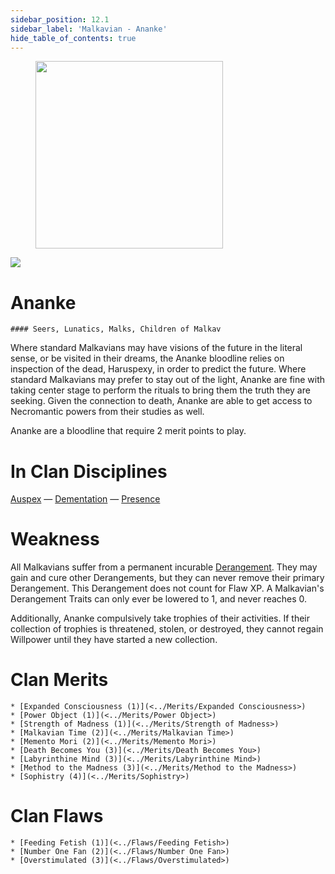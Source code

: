 ```yaml
---
sidebar_position: 12.1
sidebar_label: 'Malkavian - Ananke'
hide_table_of_contents: true
---
```

<figure className="float-right-img">
  <img src="/img/cultist.png" width='300px' />
  <figcaption style={{ fontSize: '0.85em', color: '#666', textAlign: 'center' }}>

  </figcaption>
</figure>

<img src="/img/clanlogos/ananke.png" className="icon-img" />

# Ananke
    #### Seers, Lunatics, Malks, Children of Malkav

Where standard Malkavians may have visions of the future in the literal sense, or be visited in their dreams, the Ananke bloodline relies on inspection of the dead, Haruspexy, in order to predict the future. Where standard Malkavians may prefer to stay out of the light, Ananke are fine with taking center stage to perform the rituals to bring them the truth they are seeking. Given the connection to death, Ananke are able to get access to Necromantic powers from their studies as well.

Ananke are a bloodline that require 2 merit points to play.

# In Clan Disciplines

[Auspex](../Disciplines/Auspex) — [Dementation](<../Disciplines/Dementation>) — [Presence](<../Disciplines/Presence>)

# Weakness

All Malkavians suffer from a permanent incurable [Derangement](../Flaws/Derangement). They may gain and cure other Derangements, but they can never remove their primary Derangement. This Derangement does not count for Flaw XP. A Malkavian's Derangement Traits can only ever be lowered to 1, and never reaches 0.

Additionally, Ananke compulsively take trophies of their activities. If their collection of trophies is threatened, stolen, or destroyed, they cannot regain Willpower until they have started a new collection.

# Clan Merits

    * [Expanded Consciousness (1)](<../Merits/Expanded Consciousness>)
    * [Power Object (1)](<../Merits/Power Object>)
    * [Strength of Madness (1)](<../Merits/Strength of Madness>)
    * [Malkavian Time (2)](<../Merits/Malkavian Time>)
    * [Memento Mori (2)](<../Merits/Memento Mori>)
    * [Death Becomes You (3)](<../Merits/Death Becomes You>)
    * [Labyrinthine Mind (3)](<../Merits/Labyrinthine Mind>)
    * [Method to the Madness (3)](<../Merits/Method to the Madness>)
    * [Sophistry (4)](<../Merits/Sophistry>)

# Clan Flaws

    * [Feeding Fetish (1)](<../Flaws/Feeding Fetish>)
    * [Number One Fan (2)](<../Flaws/Number One Fan>)
    * [Overstimulated (3)](<../Flaws/Overstimulated>)
